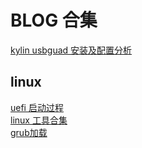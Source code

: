 # BLOG 合集

[kylin usbguad 安装及配置分析](202005/usbguard_in_kylin.md)

## linux

[uefi 启动过程](202005/uefi启动过程.md)  
[linux 工具合集](202005/linux_tools.md)  
[grub加载](202006/grub加载.md)
